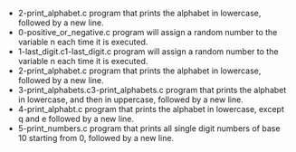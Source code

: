 - 2-print_alphabet.c program that prints the alphabet in lowercase, followed by a new line.
- 0-positive_or_negative.c program will assign a random number to the variable n each time it is executed. 
- 1-last_digit.c1-last_digit.c program will assign a random number to the variable n each time it is executed.
- 2-print_alphabet.c program that prints the alphabet in lowercase, followed by a new line.
- 3-print_alphabets.c3-print_alphabets.c program that prints the alphabet in lowercase, and then in uppercase, followed by a new line.
- 4-print_alphabt.c program that prints the alphabet in lowercase, except q and e followed by a new line.
- 5-print_numbers.c program that prints all single digit numbers of base 10 starting from 0, followed by a new line.
